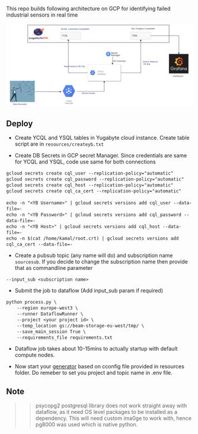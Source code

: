 This repo builds following architecture on GCP for identifying failed industrial sensors in real time

![Architecture](resources/SensorGCP.png)

## Deploy

* Create YCQL and YSQL tables in Yugabyte cloud instance. Create table script are in `resources/createyb.txt` 

* Create DB Secrets in GCP secret Manager. Since credentials are same for YCQL and YSQL, code use same for both connections

```
gcloud secrets create cql_user --replication-policy="automatic"
gcloud secrets create cql_password --replication-policy="automatic"
gcloud secrets create cql_host --replication-policy="automatic"
gcloud secrets create cql_ca_cert --replication-policy="automatic"

echo -n "<YB Username>" | gcloud secrets versions add cql_user --data-file=-
echo -n "<YB Password>" | gcloud secrets versions add cql_password --data-file=-
echo -n "<YB Host>" | gcloud secrets versions add cql_host --data-file=-
echo -n $(cat /home/kamal/root.crt) | gcloud secrets versions add cql_ca_cert --data-file=-

```

* Create a pubsub topic (any name will do) and subscription name `sourcesub`. If you decide to change the subscription name 
then provide that as commandline parameter
```
--input_sub <subscription name>
```

* Submit the job to dataflow (Add input_sub param if required)
```
python process.py \
    --region europe-west3 \
    --runner DataflowRunner \
    --project <your project id> \
    --temp_location gs://beam-storage-eu-west/tmp/ \
    --save_main_session True \
    --requirements_file requirements.txt
```

* Dataflow job takes about 10-15mins to actually startup with default compute nodes.

* Now start your [generator](https://github.com/skamalj/datagenerator) based on cconfig file provided in resources folder.
Do remeber to set you project and topic name in .env file.

## Note
>> psycopg2 postgresql library does not work straight away with dataflow, as it need OS level packages to be installed as a dependency. This will need custom ima0ge to work with, hence pg8000 was used which is native python. 